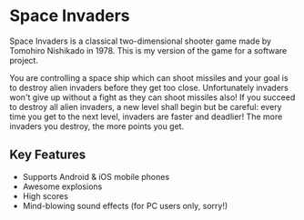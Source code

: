 # Space Invaders

Space Invaders is a classical two-dimensional shooter game made by Tomohiro Nishikado in 1978.
This is my version of the game for a software project.

You are controlling a space ship which can shoot missiles and your goal is to
destroy alien invaders before they get too close. Unfortunately invaders won't
give up without a fight as they can shoot missiles also!
If you succeed to destroy all alien invaders, a new level shall begin but be careful:
every time you get to the next level, invaders are faster and deadlier!
The more invaders you destroy, the more points you get.

## Key Features ##

* Supports Android & iOS mobile phones
* Awesome explosions
* High scores
* Mind-blowing sound effects (for PC users only, sorry!)
